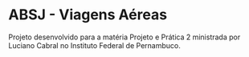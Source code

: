 # ABSJ - Viagens Aéreas

Projeto desenvolvido para a matéria Projeto e Prática 2 ministrada por Luciano Cabral no Instituto Federal de Pernambuco.


